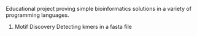Educational project proving simple bioinformatics solutions in a variety of programming languages.

1. Motif Discovery
Detecting kmers in a fasta file
